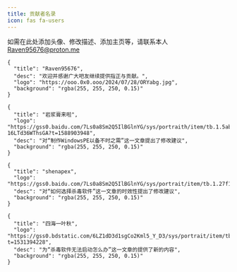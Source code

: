 ```yaml
---
title: 贡献者名录
icon: fas fa-users
---
```

如需在此处添加头像、修改描述、添加主页等，请联系本人[Raven95676@proton.me](mailto:Raven95676@proton.me)

```component VPCard
{
  "title": "Raven95676",
  "desc": "欢迎并感谢广大吧友继续提供指正与贡献。",
  "logo": "https://ooo.0x0.ooo/2024/07/28/ORYabg.jpg",
  "background": "rgba(255, 255, 250, 0.15)"
}
```

```component VPCard
{
  "title": "岩浆膏来啦",
  "logo": "https://gss0.baidu.com/7Ls0a8Sm2Q5IlBGlnYG/sys/portraith/item/tb.1.5abefd54.WVV2yZvw-16LTd36WThsGA?t=1588903948",
  "desc": "对“制作WindowsPE以备不时之需”这一文章提出了修改建议",
  "background": "rgba(255, 255, 250, 0.15)"
}
```

```component VPCard
{
  "title": "shenapex",
  "logo": "https://gss0.baidu.com/7Ls0a8Sm2Q5IlBGlnYG/sys/portrait/item/tb.1.27f1952d.BPB1bF8BCDLri2ImM31jAA",
  "desc": "对“如何选择杀毒软件”这一文章的时效性提出了修改建议",
  "background": "rgba(255, 255, 250, 0.15)"
}
```

```component VPCard
{
  "title": "四海一叶秋",
  "logo": "https://gss0.bdstatic.com/6LZ1dD3d1sgCo2Kml5_Y_D3/sys/portrait/item/tb.1.b750b9e3.gfFRz7Xr773URPrw2nK2Jg?t=1531394228",
  "desc": "为“杀毒软件无法启动怎么办”这一文章的提供了新的内容",
  "background": "rgba(255, 255, 250, 0.15)"
}
```
